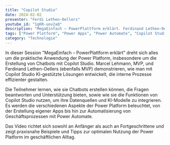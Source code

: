 ```yaml
---
title: "Copilot Studio"
date: 2024-02-02
presenter: "Ferdi Lethen-Oellers"
youtube_id: "1gKR-uov2aQ"
description: "MegaEinfach – PowerPlattform erklärt. Ferdinand Lethen-Oellers MVP präsentiert eine Einführung in die Power Platform und stellt die Möglichkeiten von Copilot Studio vor, um Chatbots zu erstellen und interne Prozesse zu optimieren. Das Video deckt Themen wie die Erstellung von Chatbots, die Integration von KI-Modellen und Best Practices für die Anwendung der Power Platform ab."
tags: ["Power Platform", "Power Apps", "Power Automate", "Copilot Studio", "KI", "Chatbot", "Low-Code", "No-Code", "Microsoft MVP", "Marcel Lehmann", "Ferdinand Lethen-Oellers"]
category: "Technologie"
---
```

In dieser Session "MegaEinfach – PowerPlattform erklärt" dreht sich alles um die praktische Anwendung der Power Platform, insbesondere um die Erstellung von Chatbots mit Copilot Studio. Marcel Lehmann, MVP, und Ferdinand Lethen-Oellers (ebenfalls MVP) demonstrieren, wie man mit Copilot Studio KI-gestützte Lösungen entwickelt, die interne Prozesse effizienter gestalten.

Die Teilnehmer lernen, wie sie Chatbots erstellen können, die Fragen beantworten und Unterstützung bieten, sowie wie sie die Funktionen von Copilot Studio nutzen, um ihre Datenquellen und KI-Modelle zu integrieren. Es werden die verschiedenen Aspekte der Power Platform beleuchtet, von der Erstellung eigener Apps bis hin zur Automatisierung von Geschäftsprozessen mit Power Automate.

Das Video richtet sich sowohl an Anfänger als auch an Fortgeschrittene und zeigt praxisnahe Beispiele und Tipps zur optimalen Nutzung der Power Platform im geschäftlichen Alltag.